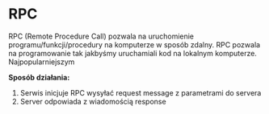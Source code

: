 # RPC
RPC (Remote Procedure Call) pozwala na uruchomienie programu/funkcji/procedury na komputerze w sposób zdalny. RPC pozwala na programowanie tak jakbyśmy uruchamiali kod na lokalnym komputerze. Najpopularniejszym 

**Sposób działania:**
1. Serwis inicjuje RPC wysyłać request message z parametrami do servera
2. Server odpowiada z wiadomością response
